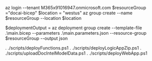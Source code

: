 az login --tenant M365x91016947.onmicrosoft.com
$resourceGroup ="docai-bicep"
$location = "westus"
az group create --name $resourceGroup --location $location

$deploymentOutput = az deployment group create --template-file .\main.bicep --parameters .\main.parameters.json --resource-group $resourceGroup --output json

. ./scripts/deployFunctions.ps1
. ./scripts/deployLogicAppZip.ps1
. ./scripts/uploadDocIntelModelData.ps1
. ./scripts/deployWebApp.ps1
<!-- Create Models in DocIntel -->
<!-- Reestabllish LogicApp Connections -->